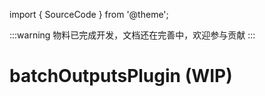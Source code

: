 import { SourceCode } from '@theme';

:::warning
物料已完成开发，文档还在完善中，欢迎参与贡献
:::

# batchOutputsPlugin (WIP)

<SourceCode href="https://github.com/bytedance/flowgram.ai/tree/main/packages/materials/form-materials/src/form-plugins/batch-outputs-plugin" />
